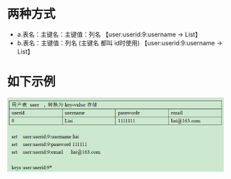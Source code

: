 # 两种方式

- a.表名：主键名：主键值：列名 【user:userid:9:username  -> List】
- b.表名：主键值：列名 (主键名 都叫 id时使用) 【user:userid:9:username  -> List】


# 如下示例
![](/assets/487276-20170418171525227-181073622.jpg)